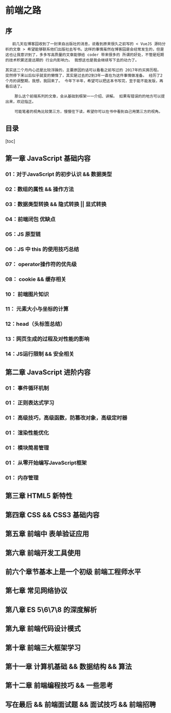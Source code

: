 
# 前端之路

## 序

`    前几天在博客园收到了一封来自出版社的消息，说看到原来很久之前写的 < VueJS 源码分析的文章 > 希望能够联系他们出版社去写书。这样的事情虽然在博客园是会经常发生的，但是这也让我意识到了，多多写高质量的文章能够给 coder 带来很多的 所谓的好处，不管是短期的技术积累还是远期的 行业内影响力。 我想这也是我会继续写下去的动力了。 `

	
	其实这二个月内心还是比较浮躁的，主要原因的话可以看看之前写过的 2017年的买房历程。 突然停下来以后似乎就变的懒惰了，其实是过去的2到3年一直在为这件事情做准备。 经历了2个月的调整期，我想，我回来了。 今年下半年，希望可以把这本书写完，至于能不能发版，再看后话了。


`    那么这个前端系列的文章，会从基础到框架一一介绍、讲解。 如果有错误的的地方可以提出来，欢迎指正。`

`    可能笔者的视角比较第三方，慢慢往下读，希望你可以在书中看到自己用第三方的视角。`

## 目录

[toc]

## 第一章  JavaScript 基础内容

### 01：对于JavaScript 的初步认识 && 数据类型
### 02：数组的属性 && 操作方法
### 03：数据类型转换 && 隐式转换 || 显式转换
### 04：前端闭包 优缺点
### 05：JS 原型链
### 06：JS 中 this 的使用技巧总结

### 07： operator操作符的优先级 
### 08： cookie && 缓存相关

### 10： 前端图片知识
### 11： 元素大小与坐标的计算

### 12：head（头标签总结）	
### 13：网页生成的过程及对性能的影响
### 14：JS运行限制 && 安全相关


## 第二章  JavaScript 进阶内容

### 01： 事件循环机制	
### 01： 正则表达式学习
### 01： 高级技巧，高级函数，防篡改对象，高级定时器
### 01： 渲染性能优化
### 01： 模块简易管理
### 01： 从零开始编写JavaScript框架
### 01： 内存管理


## 第三章  HTML5 新特性

 
	

## 第四章  CSS && CSS3 基础内容


## 第五章  前端中 表单验证应用


## 第六章  前端开发工具使用


## 前六个章节基本上是一个初级 前端工程师水平


## 第七章 常见网络协议

## 第八章 ES 5\6\7\8 的深度解析

## 第九章 前端代码设计模式

## 第十章 前端三大框架学习

## 第十一章 计算机基础 && 数据结构 && 算法

## 第十二章 前端编程技巧 && 一些思考

## 写在最后 && 前端面试题 && 面试技巧 && 前端招聘



 


